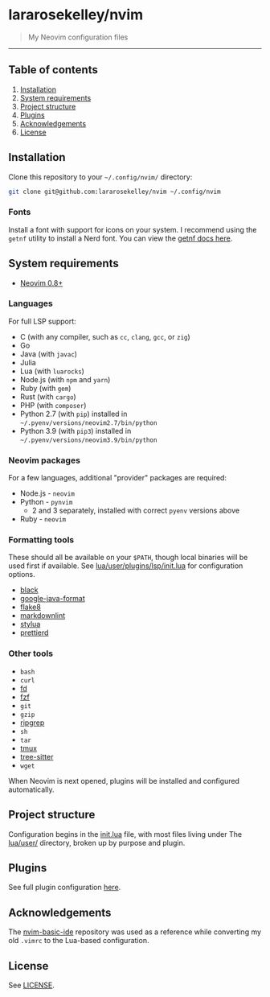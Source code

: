 # lararosekelley/nvim

> My Neovim configuration files

---

## Table of contents

1. [Installation](#installation)
2. [System requirements](#system-requirements)
3. [Project structure](#project-structure)
4. [Plugins](#plugins)
5. [Acknowledgements](#acknowledgements)
6. [License](#license)

## Installation

Clone this repository to your `~/.config/nvim/` directory:

```bash
git clone git@github.com:lararosekelley/nvim ~/.config/nvim
```

### Fonts

Install a font with support for icons on your system. I recommend using the `getnf`
utility to install a Nerd font. You can view the [getnf docs here](https://github.com/ronniedroid/getnf).

## System requirements

- [Neovim 0.8+](https://neovim.io)

### Languages

For full LSP support:

- C (with any compiler, such as `cc`, `clang`, `gcc`, or `zig`)
- Go
- Java (with `javac`)
- Julia
- Lua (with `luarocks`)
- Node.js (with `npm` and `yarn`)
- Ruby (with `gem`)
- Rust (with `cargo`)
- PHP (with `composer`)
- Python 2.7 (with `pip`) installed in `~/.pyenv/versions/neovim2.7/bin/python`
- Python 3.9 (with `pip3`) installed in `~/.pyenv/versions/neovim3.9/bin/python`

### Neovim packages

For a few languages, additional "provider" packages are required:

- Node.js - `neovim`
- Python - `pynvim`
  - 2 and 3 separately, installed with correct `pyenv` versions above
- Ruby - `neovim`

### Formatting tools

These should all be available on your `$PATH`, though local binaries will be used first if available.
See [lua/user/plugins/lsp/init.lua](./lua/user/plugins/lsp/init.lua) for configuration options.

- [black](https://github.com/psf/black)
- [google-java-format](https://github.com/google/google-java-format)
- [flake8](https://flake8.pycqa.org/en/latest)
- [markdownlint](https://github.com/igorshubovych/markdownlint-cli)
- [stylua](https://github.com/JohnnyMorganz/StyLua)
- [prettierd](https://github.com/fsouza/prettierd)

### Other tools

- `bash`
- `curl`
- [fd](https://github.com/sharkdp/fd)
- [fzf](https://github.com/junegunn/fzf)
- `git`
- `gzip`
- [ripgrep](https://github.com/BurntSushi/ripgrep)
- `sh`
- `tar`
- [tmux](https://github.com/tmux/tmux)
- [tree-sitter](https://github.com/tree-sitter/tree-sitter)
- `wget`

When Neovim is next opened, plugins will be installed and configured automatically.

## Project structure

Configuration begins in the [init.lua](./init.lua) file, with most files living under The
[lua/user/](./lua/user) directory, broken up by purpose and plugin.

## Plugins

See full plugin configuration [here](./lua/user/plugins.lua).

## Acknowledgements

The [nvim-basic-ide](https://github.com/LunarVim/nvim-basic-ide) repository was used as a
reference while converting my old `.vimrc` to the Lua-based configuration.

## License

See [LICENSE](./LICENSE).
